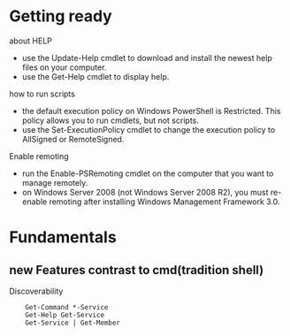 # Getting ready #

about HELP
* use the Update-Help cmdlet to download and install the newest help files on your computer.
* use the Get-Help cmdlet to display help.

how to run scripts
* the default execution policy on Windows PowerShell is Restricted. This policy allows you to run cmdlets, but not scripts.
* use the Set-ExecutionPolicy cmdlet to change the execution policy to AllSigned or RemoteSigned.

Enable remoting
* run the Enable-PSRemoting cmdlet on the computer that you want to manage remotely.
* on Windows Server 2008 (not Windows Server 2008 R2), you must re-enable remoting after installing Windows Management Framework 3.0.

# Fundamentals #

## new Features contrast to cmd(tradition shell) ##

Discoverability

        Get-Command *-Service
        Get-Help Get-Service
        Get-Service | Get-Member